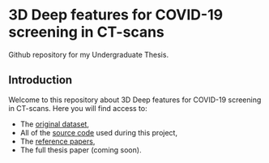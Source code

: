 # 3D Deep features for COVID-19 screening in CT-scans

Github repository for my Undergraduate Thesis.

## Introduction

Welcome to this repository about 3D Deep features for COVID-19 screening in CT-scans. Here you will find access to:
* The [original dataset](Dataset/source.md), 
* All of the [source code](code/) used during this project, 
* The [reference papers](references/),
* The full thesis paper (coming soon). 


